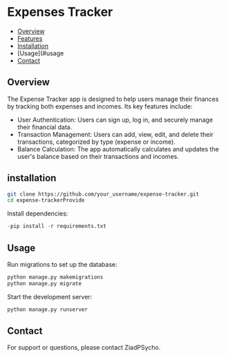 
# Expenses Tracker

- [Overview](#overview)
- [Features](#features)
- [Installation](#installation)
- [Usage](#usage
- [Contact](#contact)

## Overview
The Expense Tracker app is designed to help users manage their finances by tracking both expenses and incomes. Its key features include:
- User Authentication: Users can sign up, log in, and securely manage their financial data.
- Transaction Management: Users can add, view, edit, and delete their transactions, categorized by type (expense or income).
- Balance Calculation: The app automatically calculates and updates the user's balance based on their transactions and incomes.
## installation
   ```bash
   git clone https://github.com/your_username/expense-tracker.git
   cd expense-trackerProvide
```
Install dependencies:
```python
-pip install -r requirements.txt
```
## Usage
Run migrations to set up the database:
```python
python manage.py makemigrations
python manage.py migrate
```
Start the development server:
```python
python manage.py runserver
```
## Contact
For support or questions, please contact ZiadPSycho.
